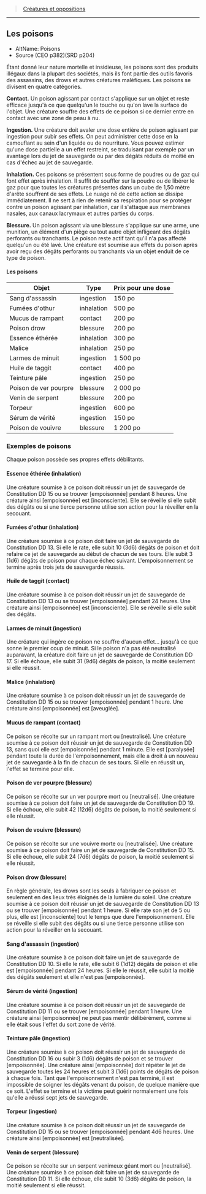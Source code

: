 
<!--Items-->

> <!--ParentNameLink-->[Créatures et oppositions](index.md)<!--/ParentNameLink-->

---

## <!--Name-->Les poisons<!--/Name-->

- AltName: <!--AltName-->Poisons<!--/AltName-->
- Source (CEO p382)(SRD p204)

Étant donné leur nature mortelle et insidieuse, les poisons sont des produits illégaux dans la plupart des sociétés, mais ils font partie des outils favoris des assassins, des drows et autres créatures maléfiques. Les poisons se divisent en quatre catégories.

**Contact.** Un poison agissant par contact s'applique sur un objet et reste efficace jusqu'à ce que quelqu'un le touche ou qu'on lave la surface de l'objet. Une créature souffre des effets de ce poison si ce dernier entre en contact avec une zone de peau à nu.

**Ingestion.** Une créature doit avaler une dose entière de poison agissant par ingestion pour subir ses effets. On peut administrer cette dose en la camouflant au sein d'un liquide ou de nourriture. Vous pouvez estimer qu'une dose partielle a un effet restreint, se traduisant par exemple par un avantage lors du jet de sauvegarde ou par des dégâts réduits de moitié en cas d'échec au jet de sauvegarde.

**Inhalation.** Ces poisons se présentent sous forme de poudres ou de gaz qui font effet après inhalation. Il suffit de souffler sur la poudre ou de libérer le gaz pour que toutes les créatures présentes dans un cube de 1,50 mètre d'arête souffrent de ses effets. Le nuage né de cette action se dissipe immédiatement. Il ne sert à rien de retenir sa respiration pour se protéger contre un poison agissant par inhalation, car il s'attaque aux membranes nasales, aux canaux lacrymaux et autres parties du corps.

**Blessure.** Un poison agissant via une blessure s'applique sur une arme, une munition, un élément d'un piège ou tout autre objet infligeant des dégâts perforants ou tranchants. Le poison reste actif tant qu'il n'a pas affecté quelqu'un ou été lavé. Une créature est soumise aux effets du poison après avoir reçu des dégâts perforants ou tranchants via un objet enduit de ce type de poison.

<!--GenericItem-->

#### <!--Name-->Les poisons<!--/Name-->

|Objet|Type|Prix pour <!--br-->une dose|
|---|---|---|
|Sang d'assassin|ingestion|150 po|
|Fumées d'othur|inhalation|500 po|
|Mucus de rampant|contact|200 po|
|Poison drow|blessure|200 po|
|Essence éthérée|inhalation|300 po|
|Malice|inhalation|250 po|
|Larmes de minuit|ingestion|1 500 po|
|Huile de taggit|contact|400 po|
|Teinture pâle|ingestion|250 po|
|Poison de ver pourpre|blessure|2 000 po|
|Venin de serpent|blessure|200 po|
|Torpeur|ingestion|600 po|
|Sérum de vérité|ingestion|150 po|
|Poison de vouivre|blessure|1 200 po|

<!--/GenericItem-->

<!--GenericItem-->

### <!--Name-->Exemples de poisons<!--/Name-->

Chaque poison possède ses propres effets débilitants.

<!--/GenericItem-->

<!--GenericItem-->

#### <!--Name-->Essence éthérée (inhalation)<!--/Name-->

Une créature soumise à ce poison doit réussir un jet de sauvegarde de Constitution DD 15 ou se trouver [empoisonnée] pendant 8 heures. Une créature ainsi [empoisonnée] est [inconsciente]. Elle se réveille si elle subit des dégâts ou si une tierce personne utilise son action pour la réveiller en la secouant.

<!--/GenericItem-->

<!--GenericItem-->

#### <!--Name-->Fumées d'othur (inhalation)<!--/Name-->

Une créature soumise à ce poison doit faire un jet de sauvegarde de Constitution DD 13. Si elle le rate, elle subit 10 (3d6) dégâts de poison et doit refaire ce jet de sauvegarde au début de chacun de ses tours. Elle subit 3 (1d6) dégâts de poison pour chaque échec suivant. L'empoisonnement se termine après trois jets de sauvegarde réussis.

<!--/GenericItem-->

<!--GenericItem-->

#### <!--Name-->Huile de taggit (contact)<!--/Name-->

Une créature soumise à ce poison doit réussir un jet de sauvegarde de Constitution DD 13 ou se trouver [empoisonnée] pendant 24 heures. Une créature ainsi [empoisonnée] est [inconsciente]. Elle se réveille si elle subit des dégâts.

<!--/GenericItem-->

<!--GenericItem-->

#### <!--Name-->Larmes de minuit (ingestion)<!--/Name-->

Une créature qui ingère ce poison ne souffre d'aucun effet… jusqu'à ce que sonne le premier coup de minuit. Si le poison n'a pas été neutralisé auparavant, la créature doit faire un jet de sauvegarde de Constitution DD 17. Si elle échoue, elle subit 31 (9d6) dégâts de poison, la moitié seulement si elle réussit.

<!--/GenericItem-->

<!--GenericItem-->

#### <!--Name-->Malice (inhalation)<!--/Name-->

Une créature soumise à ce poison doit réussir un jet de sauvegarde de Constitution DD 15 ou se trouver [empoisonnée] pendant 1 heure. Une créature ainsi [empoisonnée] est [aveuglée].

<!--/GenericItem-->

<!--GenericItem-->

#### <!--Name-->Mucus de rampant (contact)<!--/Name-->

Ce poison se récolte sur un rampant mort ou [neutralisé]. Une créature soumise à ce poison doit réussir un jet de sauvegarde de Constitution DD 13, sans quoi elle est [empoisonnée] pendant 1 minute. Elle est [paralysée] pendant toute la durée de l'empoisonnement, mais elle a droit à un nouveau jet de sauvegarde à la fin de chacun de ses tours. Si elle en réussit un, l'effet se termine pour elle.

<!--/GenericItem-->

<!--GenericItem-->

#### <!--Name-->Poison de ver pourpre (blessure)<!--/Name-->

Ce poison se récolte sur un ver pourpre mort ou [neutralisé]. Une créature soumise à ce poison doit faire un jet de sauvegarde de Constitution DD 19. Si elle échoue, elle subit 42 (12d6) dégâts de poison, la moitié seulement si elle réussit.

<!--/GenericItem-->

<!--GenericItem-->

#### <!--Name-->Poison de vouivre (blessure)<!--/Name-->

Ce poison se récolte sur une vouivre morte ou [neutralisée]. Une créature soumise à ce poison doit faire un jet de sauvegarde de Constitution DD 15. Si elle échoue, elle subit 24 (7d6) dégâts de poison, la moitié seulement si elle réussit.

<!--/GenericItem-->

<!--GenericItem-->

#### <!--Name-->Poison drow (blessure)<!--/Name-->

En règle générale, les drows sont les seuls à fabriquer ce poison et seulement en des lieux très éloignés de la lumière du soleil. Une créature soumise à ce poison doit réussir un jet de sauvegarde de Constitution DD 13 ou se trouver [empoisonnée] pendant 1 heure. Si elle rate son jet de 5 ou plus, elle est [inconsciente] tout le temps que dure l'empoisonnement. Elle se réveille si elle subit des dégâts ou si une tierce personne utilise son action pour la réveiller en la secouant.

<!--/GenericItem-->

<!--GenericItem-->

#### <!--Name-->Sang d'assassin (ingestion)<!--/Name-->

Une créature soumise à ce poison doit faire un jet de sauvegarde de Constitution DD 10. Si elle le rate, elle subit 6 (1d12) dégâts de poison et elle est [empoisonnée] pendant 24 heures. Si elle le réussit, elle subit la moitié des dégâts seulement et elle n'est pas [empoisonnée].

<!--/GenericItem-->

<!--GenericItem-->

#### <!--Name-->Sérum de vérité (ingestion)<!--/Name-->

Une créature soumise à ce poison doit réussir un jet de sauvegarde de Constitution DD 11 ou se trouver [empoisonnée] pendant 1 heure. Une créature ainsi [empoisonnée] ne peut pas mentir délibérément, comme si elle était sous l'effet du sort zone de vérité.

<!--/GenericItem-->

<!--GenericItem-->

#### <!--Name-->Teinture pâle (ingestion)<!--/Name-->

Une créature soumise à ce poison doit réussir un jet de sauvegarde de Constitution DD 16 ou subir 3 (1d6) dégâts de poison et se trouver [empoisonnée]. Une créature ainsi [empoisonnée] doit répéter le jet de sauvegarde toutes les 24 heures et subit 3 (1d6) points de dégâts de poison à chaque fois. Tant que l'empoisonnement n'est pas terminé, il est impossible de soigner les dégâts venant du poison, de quelque manière que ce soit. L'effet se termine et la victime peut guérir normalement une fois qu'elle a réussi sept jets de sauvegarde.

<!--/GenericItem-->

<!--GenericItem-->

#### <!--Name-->Torpeur (ingestion)<!--/Name-->

Une créature soumise à ce poison doit réussir un jet de sauvegarde de Constitution DD 15 ou se trouver [empoisonnée] pendant 4d6 heures. Une créature ainsi [empoisonnée] est [neutralisée].

<!--/GenericItem-->

<!--GenericItem-->

#### <!--Name-->Venin de serpent (blessure)<!--/Name-->

Ce poison se récolte sur un serpent venimeux géant mort ou [neutralisé]. Une créature soumise à ce poison doit faire un jet de sauvegarde de Constitution DD 11. Si elle échoue, elle subit 10 (3d6) dégâts de poison, la moitié seulement si elle réussit.

<!--/GenericItem-->

<!--/Items-->


